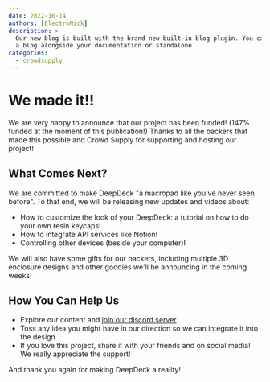 ```yaml
---
date: 2022-10-14 
authors: [ElectroNick]
description: >
  Our new blog is built with the brand new built-in blog plugin. You can build
  a blog alongside your documentation or standalone
categories:
  - crowdsupply
---
```


# We made it!!

We are very happy to announce that our project has been funded! (147% funded at the moment of this publication!) Thanks to all the backers that made this possible and Crowd Supply for supporting and hosting our project!

<!-- more -->

## What Comes Next?

We are committed to make DeepDeck "a macropad like you've never seen before". To that end, we will be releasing new updates and videos about:

- How to customize the look of your DeepDeck: a tutorial on how to do your own resin keycaps!
- How to integrate API services like Notion!
- Controlling other devices (beside your computer)!

We will also have some gifts for our backers, including multiple 3D enclosure designs and other goodies we'll be announcing in the coming weeks!

## How You Can Help Us

- Explore our content and [join our discord server](https://linktr.ee/deepdeck)
- Toss any idea you might have in our direction so we can integrate it into the design
- If you love this project, share it with your friends and on social media! We really appreciate the support!

And thank you again for making DeepDeck a reality!

